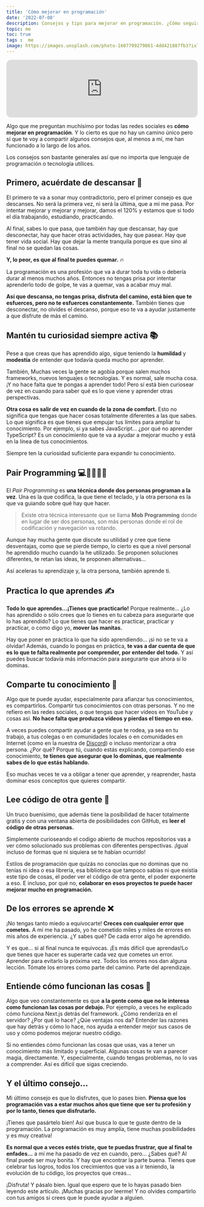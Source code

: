 ```yaml
---
title: 'Cómo mejorar en programación'
date: '2022-07-08'
description: Consejos y tips para mejorar en programación. ¿Cómo seguir mejorando? ¿Qué técnicas puedes hacer para subir de nivel?
topic: me
toc: true
tags :  me
image: https://images.unsplash.com/photo-1607799279861-4dd421887fb3?ixlib=rb-1.2.1&ixid=MnwxMjA3fDB8MHxwaG90by1wYWdlfHx8fGVufDB8fHx8&auto=format&fit=crop&w=2070&q=80
---
```


<iframe style="border-radius:12px" src="https://open.spotify.com/embed/episode/5fd78Wp41IhaoKWVKBoS3C?utm_source=generator" width="100%" height="152" frameBorder="0" allowfullscreen="" allow="autoplay; clipboard-write; encrypted-media; fullscreen; picture-in-picture"></iframe>

Algo que me preguntan muchísimo por todas las redes sociales es **cómo mejorar en programación**. Y lo cierto es que no hay un camino único pero sí que te voy a compartir algunos consejos que, al menos a mí, me han funcionado a lo largo de los años.

Los consejos son bastante generales así que no importa que lenguaje de programación o tecnología utilices.

## Primero, acuérdate de descansar 🛌

El primero te va a sonar muy contradictorio, pero el primer consejo es que descanses. No será la primera vez, ni será la última, que a mi me pasa. Por intentar mejorar y mejorar y mejorar, damos el 120% y estamos que si todo el día trabajando, estudiando, practicando.

Al final, sabes lo que pasa, que también hay que descansar, hay que desconectar, hay que hacer otras actividades, hay que pasear. Hay que tener vida social. Hay que dejar la mente tranquila porque es que sino al final no se quedan las cosas.

**Y, lo peor, es que al final te puedes quemar.** 🔥

La programación es una profesión que va a durar toda tu vida o debería durar al menos muchos años. Entonces no tengas prisa por intentar aprenderlo todo de golpe, te vas a quemar, vas a acabar muy mal.

**Así que descansa, no tengas prisa, disfruta del camino, está bien que te esfuerces, pero no te esfuerces constantemente.** También tienes que desconectar, no olvides el descanso, porque eso te va a ayudar justamente a que disfrute de más el camino.

## Mantén tu curiosidad siempre activa 📚

Pese a que creas que has aprendido algo, sigue teniendo la **humildad** y **modestia** de entender que todavía queda mucho por aprender.

También, Muchas veces la gente se agobia porque salen muchos frameworks, nuevos lenguajes o tecnologías. Y es normal, sale mucha cosa. ¡Y no hace falta que te pongas a aprender todo! Pero sí está bien curiosear de vez en cuando para saber qué es lo que viene y aprender otras perspectivas.

**Otra cosa es salir de vez en cuando de la zona de comfort.** Esto no significa que tengas que hacer cosas totalmente diferentes a las que sabes. Lo que significa es que tienes que empujar tus límites para ampliar tu conocimiento. Por ejemplo, si ya sabes JavaScript... ¿por qué no aprender TypeScript? Es un conocimiento que te va a ayudar a mejorar mucho y está en la línea de tus conocimientos.

Siempre ten la curiosidad suficiente para expandir tu conocimiento.

## Pair Programming 💻👨‍💻👩‍💻

El *Pair Programming* es **una técnica donde dos personas programan a la vez**. Una es la que codifica, la que tiene el teclado, y la otra persona es la que va guiando sobre qué hay que hacer.

> Existe otra técnica interesante que se llama **Mob Programming** donde en lugar de ser dos personas, son más personas donde el rol de codificación y navegación va rotando.

Aunque hay mucha gente que discute su utilidad y cree que tiene desventajas, como que se pierde tiempo, lo cierto es que a nivel personal he aprendido mucho cuando la he utilizado. Se proponen soluciones diferentes, te retan las ideas, te proponen alternativas...

Así aceleras tu aprendizaje y, la otra persona, también aprende ti.

## Practica lo que aprendes ✍️

**Todo lo que aprendes...¡Tienes que practicarlo!** Porque realmente... ¿Lo has aprendido o sólo crees que lo tienes en tu cabeza para asegurarte que lo has aprendido? Lo que tienes que hacer es practicar, practicar y practicar, o como digo yo, **mover las manitas.**

Hay que poner en práctica lo que ha sido aprendiendo... ¡si no se te va a olvidar! Además, cuando lo pongas en práctica, **te vas a dar cuenta de que es lo que te falta realmente por comprender, por entender del todo.** Y así puedes buscar todavía más información para asegurarte que ahora sí lo dominas.

## Comparte tu conocimiento 👐

Algo que te puede ayudar, especialmente para afianzar tus conocimientos, es compartirlos. Compartir tus conocimientos con otras personas. Y no me refiero en las redes sociales, o que tengas que hacer vídeos en YouTube y cosas así. **No hace falta que produzca vídeos y pierdas el tiempo en eso.**

A veces puedes compartir ayudar a gente que te rodea, ya sea en tu trabajo, a tus colegas o en comunidades locales o en comunidades en Internet (como en la nuestra de [Discord](https://discord.gg/midudev)) o incluso mentorizar a otra persona. ¿Por qué? Porque tú, cuando estás explicando, compartiendo ese conocimiento, **te tienes que asegurar que lo dominas, que realmente sabes de lo que estás hablando.**

Eso muchas veces te va a obligar a tener que aprender, y reaprender, hasta dominar esos conceptos que quieres compartir.

## Lee código de otra gente 👀

Un truco buenísimo, que además tiene la posibilidad de hacer totalmente gratis y con una ventana abierta de posibilidades con GitHub, es **leer el código de otras personas.**

Simplemente curioseando el codigo abierto de muchos repositorios vas a ver cómo solucionado sus problemas con diferentes perspectivas. ¡Igual incluso de formas que ni siquiera se te habían ocurrido!

Estilos de programación que quizás no conocías que no dominas que no tenías ni idea o esa librería, esa biblioteca que tampoco sabías ni que existía este tipo de cosas, el poder ver el código de otra gente, el poder exponerte a eso. E incluso, por qué no, **colaborar en esos proyectos te puede hacer mejorar mucho en programación.**

## De los errores se aprende ❌

¡No tengas tanto miedo a equivocarte! **Creces con cualquier error que cometes.** A mí me ha pasado, yo he cometido miles y miles de errores en mis años de experiencia. ¿Y sabes qué? De cada error algo he aprendido.

Y es que... si al final nunca te equivocas. ¡Es más difícil que aprendas!Lo que tienes que hacer es superarte cada vez que cometes un error. Aprender para evitarlo la próxima vez. Todos los errores nos dan alguna lección. Tómate los errores como parte del camino. Parte del aprendizaje.

## Entiende cómo funcionan las cosas 🔎

Algo que veo constantemente es que **a la gente como que no le interesa como funcionan las cosas por debajo.** Por ejemplo, a veces he explicado cómo funciona Next.js detrás del framework. ¿Cómo renderiza en el servidor? ¿Por qué lo hace? ¿Qúe ventajas nos da? Entender las razones que hay detrás y cómo lo hace, nos ayuda a entender mejor sus casos de uso y cómo podemos mejorar nuestro código.

Si no entiendes cómo funcionan las cosas que usas, vas a tener un conocimiento más limitado y superficial. Algunas cosas te van a parecer magia, directamente. Y, especialmente, cuando tengas problemas, no lo vas a comprender. Así es difícil que sigas creciendo.

## Y el último consejo...

Mi último consejo es que lo disfrutes, que lo pases bien. **Piensa que los programación vas a estar muchos años que tiene que ser tu profesión y por lo tanto, tienes que disfrutarlo.**

¡Tienes que pasártelo bien! Así que busca lo que te guste dentro de la programación. La programación es muy amplía, tiene muchas posibilidades y es muy creativa!

**Es normal que a veces estés triste, que te puedas frustrar, que al final te enfades...** a mí me ha pasado de vez en cuando, pero... ¿Sabes qué? Al final puede ser muy bonita. Y hay que encontrar la parte buena. Tienes que celebrar tus logros, todos los crecimientos que vas a ir teniendo, la evolución de tu código, los proyectos que creas...

¡Disfruta! Y pásalo bien. Igual que espero que te lo hayas pasado bien leyendo este artículo. ¡Muchas gracias por leerme! Y no olvides compartirlo con tus amigos si crees que le puede ayudar a alguien.